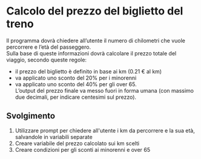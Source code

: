 Calcolo del prezzo del biglietto del treno
===
Il programma dovrà chiedere all’utente il numero di chilometri che vuole percorrere e l’età del passeggero.  
Sulla base di queste informazioni dovrà calcolare il prezzo totale del viaggio, secondo queste regole:  
- il prezzo del biglietto è definito in base ai km (0.21 € al km)  
- va applicato uno sconto del 20% per i minorenni  
- va applicato uno sconto del 40% per gli over 65.  
L’output del prezzo finale va messo fuori in forma umana (con massimo due decimali, per indicare centesimi sul prezzo).  
## Svolgimento  
1. Utilizzare prompt per chiedere all'utente i km da percorrere e la sua età, salvandole in variabili separate
2. Creare variabile del prezzo calcolato sui km scelti
3. Creare condizioni per gli sconti ai minorenni e over 65